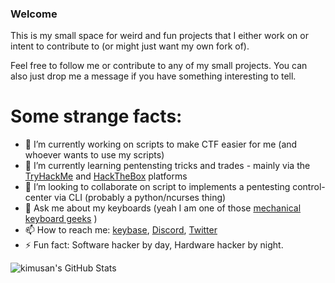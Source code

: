 ### Welcome

This is my small space for weird and fun projects that I either work on or intent to contribute to (or might just want my own fork of). 

Feel free to follow me or contribute to any of my small projects. You can also just drop me a message if you have something interesting to tell. 

# Some strange facts:
- 🔭 I’m currently working on scripts to make CTF easier for me (and whoever wants to use my scripts)
- 🌱 I’m currently learning pentensting tricks and trades - mainly via the [TryHackMe](https://tryhackme.com) and [HackTheBox](https://hackthebox.com) platforms
- 👯 I’m looking to collaborate on script to implements a pentesting control-center via CLI (probably a python/ncurses thing)
- 💬 Ask me about my keyboards (yeah I am one of those [mechanical keyboard geeks](https://www.reddit.com/r/MechanicalKeyboards/) )
- 📫 How to reach me: [keybase](https://keybase.io/kimschulz), [Discord](https://discordapp.com/users/157741926886408193), [Twitter](https://twitter.com/kimschulz)
- ⚡ Fun fact: Software hacker by day, Hardware hacker by night. 

<img align="center" src="https://github-readme-stats.vercel.app/api?username=kimusan&show_icons=true&line_height=23&count_private=true&theme=github_dark&hide_rank=true&hide_title=true" alt="kimusan's GitHub Stats" />
